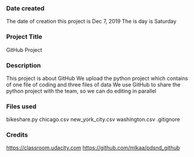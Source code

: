 ### Date created
The date of creation this project is Dec 7, 2019
The is day is Saturday

### Project Title
GitHub Project

### Description
This project is about GitHub
We upload the python project which contains of one file of coding and three files of data
We use GitHub to share the python project with the team, so we can do editing in parallel

### Files used
bikeshare.py
chicago.csv
new_york_city.csv
washington.csv
.gitignore

### Credits
https://classroom.udacity.com
https://github.com/mlkaa/pdsnd_github
